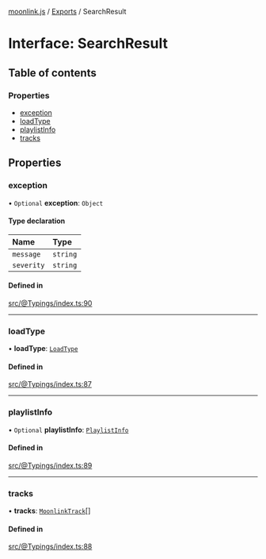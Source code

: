 [moonlink.js](../README.md) / [Exports](../modules.md) / SearchResult

# Interface: SearchResult

## Table of contents

### Properties

- [exception](SearchResult.md#exception)
- [loadType](SearchResult.md#loadtype)
- [playlistInfo](SearchResult.md#playlistinfo)
- [tracks](SearchResult.md#tracks)

## Properties

### exception

• `Optional` **exception**: `Object`

#### Type declaration

| Name | Type |
| :------ | :------ |
| `message` | `string` |
| `severity` | `string` |

#### Defined in

[src/@Typings/index.ts:90](https://github.com/Ecliptia/moonlink.js/blob/150c8e5/src/@Typings/index.ts#L90)

___

### loadType

• **loadType**: [`LoadType`](../modules.md#loadtype)

#### Defined in

[src/@Typings/index.ts:87](https://github.com/Ecliptia/moonlink.js/blob/150c8e5/src/@Typings/index.ts#L87)

___

### playlistInfo

• `Optional` **playlistInfo**: [`PlaylistInfo`](PlaylistInfo.md)

#### Defined in

[src/@Typings/index.ts:89](https://github.com/Ecliptia/moonlink.js/blob/150c8e5/src/@Typings/index.ts#L89)

___

### tracks

• **tracks**: [`MoonlinkTrack`](../classes/MoonlinkTrack.md)[]

#### Defined in

[src/@Typings/index.ts:88](https://github.com/Ecliptia/moonlink.js/blob/150c8e5/src/@Typings/index.ts#L88)
